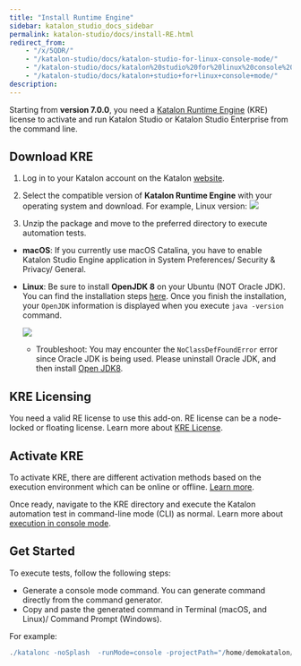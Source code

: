 ```yaml
---
title: "Install Runtime Engine"
sidebar: katalon_studio_docs_sidebar
permalink: katalon-studio/docs/install-RE.html
redirect_from:
    - "/x/5QDR/"
    - "/katalon-studio/docs/katalon-studio-for-linux-console-mode/"
    - "/katalon-studio/docs/katalon%20studio%20for%20linux%20console%20mode/"
    - "/katalon-studio/docs/katalon+studio+for+linux+console+mode/"
description:
---
```

Starting from **version 7.0.0**, you need a [Katalon Runtime Engine](https://docs.katalon.com/katalon-studio/docs/intro-RE.html) (KRE) license to activate and run Katalon Studio or Katalon Studio Enterprise from the command line.

## Download KRE

1. Log in to your Katalon account on the Katalon [website](https://katalon.com/download).
2. Select the compatible version of **Katalon Runtime Engine** with your operating system and download. For example, Linux version:
    ![](https://github.com/katalon-studio/docs-images/raw/master/katalon-studio/docs/katalon-studio-for-linux-console-mode/download.png)

3. Unzip the package and move to the preferred directory to execute automation tests.

* **macOS**: If you currently use macOS Catalina, you have to enable Katalon Studio Engine application in System Preferences/ Security & Privacy/ General.

* **Linux**: Be sure to install **OpenJDK 8** on your Ubuntu (NOT Oracle JDK). You can find the installation steps [here](http://openjdk.java.net/install/). Once you finish the installation, your `OpenJDK` information is displayed when you execute `java -version` command.

    ![](https://github.com/katalon-studio/docs-images/raw/master/katalon-studio/docs/katalon-studio-for-linux-console-mode/Screen-Shot-2018-02-07-at-11.50.50.png)
    
  * Troubleshoot: You may encounter the `NoClassDefFoundError` error since Oracle JDK is being used. Please uninstall Oracle JDK, and then install [Open JDK8](http://openjdk.java.net/install/).

## KRE Licensing

You need a valid RE license to use this add-on. RE license can be a node-locked or floating license. Learn more about [KRE License](/katalon-studio/docs/intro-RE).

## Activate KRE

To activate KRE, there are different activation methods based on the execution environment which can be online or offline. [Learn more](https://docs.katalon.com/katalon-studio/docs/activate-RE.html).

Once ready, navigate to the KRE directory and execute the Katalon automation test in command-line mode (CLI) as normal. Learn more about [execution in console mode](https://docs.katalon.com/katalon-studio/docs/console-mode-execution.html#execute-katalon-in-cmd).

## Get Started

To execute tests, follow the following steps:  

* Generate a console mode command. You can generate command directly from the command generator.
* Copy and paste the generated command in Terminal (macOS, and Linux)/ Command Prompt (Windows).

For example:

```groovy
./katalonc -noSplash  -runMode=console -projectPath="/home/demokatalon/Katalon Studio/WebTesting/WebTesting.prj" -retry=0 -testSuitePath="Test Suites/TS_RegressionTest" -browserType="Chrome (headless)"
```
